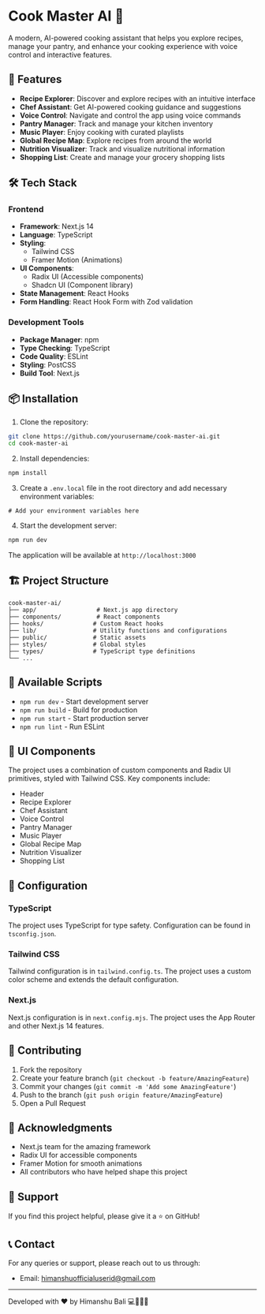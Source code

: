 # Cook Master AI 🍳

A modern, AI-powered cooking assistant that helps you explore recipes, manage your pantry, and enhance your cooking experience with voice control and interactive features.

## 🌟 Features

- **Recipe Explorer**: Discover and explore recipes with an intuitive interface
- **Chef Assistant**: Get AI-powered cooking guidance and suggestions
- **Voice Control**: Navigate and control the app using voice commands
- **Pantry Manager**: Track and manage your kitchen inventory
- **Music Player**: Enjoy cooking with curated playlists
- **Global Recipe Map**: Explore recipes from around the world
- **Nutrition Visualizer**: Track and visualize nutritional information
- **Shopping List**: Create and manage your grocery shopping lists

## 🛠️ Tech Stack

### Frontend
- **Framework**: Next.js 14
- **Language**: TypeScript
- **Styling**: 
  - Tailwind CSS
  - Framer Motion (Animations)
- **UI Components**: 
  - Radix UI (Accessible components)
  - Shadcn UI (Component library)
- **State Management**: React Hooks
- **Form Handling**: React Hook Form with Zod validation

### Development Tools
- **Package Manager**: npm
- **Type Checking**: TypeScript
- **Code Quality**: ESLint
- **Styling**: PostCSS
- **Build Tool**: Next.js

## 📦 Installation

1. Clone the repository:
```bash
git clone https://github.com/yourusername/cook-master-ai.git
cd cook-master-ai
```

2. Install dependencies:
```bash
npm install
```

3. Create a `.env.local` file in the root directory and add necessary environment variables:
```env
# Add your environment variables here
```

4. Start the development server:
```bash
npm run dev
```

The application will be available at `http://localhost:3000`

## 🏗️ Project Structure

```
cook-master-ai/
├── app/                 # Next.js app directory
├── components/          # React components
├── hooks/              # Custom React hooks
├── lib/                # Utility functions and configurations
├── public/             # Static assets
├── styles/             # Global styles
├── types/              # TypeScript type definitions
└── ...
```

## 🚀 Available Scripts

- `npm run dev` - Start development server
- `npm run build` - Build for production
- `npm run start` - Start production server
- `npm run lint` - Run ESLint

## 🎨 UI Components

The project uses a combination of custom components and Radix UI primitives, styled with Tailwind CSS. Key components include:

- Header
- Recipe Explorer
- Chef Assistant
- Voice Control
- Pantry Manager
- Music Player
- Global Recipe Map
- Nutrition Visualizer
- Shopping List

## 🔧 Configuration

### TypeScript
The project uses TypeScript for type safety. Configuration can be found in `tsconfig.json`.

### Tailwind CSS
Tailwind configuration is in `tailwind.config.ts`. The project uses a custom color scheme and extends the default configuration.

### Next.js
Next.js configuration is in `next.config.mjs`. The project uses the App Router and other Next.js 14 features.

## 🤝 Contributing

1. Fork the repository
2. Create your feature branch (`git checkout -b feature/AmazingFeature`)
3. Commit your changes (`git commit -m 'Add some AmazingFeature'`)
4. Push to the branch (`git push origin feature/AmazingFeature`)
5. Open a Pull Request



## 🙏 Acknowledgments

- Next.js team for the amazing framework
- Radix UI for accessible components
- Framer Motion for smooth animations
- All contributors who have helped shape this project

## 🤝 Support

If you find this project helpful, please give it a ⭐️ on GitHub!

## 📞 Contact

For any queries or support, please reach out to us through:
- Email: himanshuofficialuserid@gmail.com

---

Developed with ❤️ by Himanshu Bali 💻👨‍💻🚀
